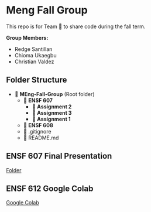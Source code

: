 # Meng Fall Group

This repo is for Team 🍚 to share code during the fall term.

**Group Members:**

- Redge Santillan
- Chioma Ukaegbu 
- Christian Valdez 

## Folder Structure

- 📁 **MEng-Fall-Group** (Root folder)
  - 📁 **ENSF 607**
    - 📁 **Assignment 2**
    - 📁 **Assignment 3**
    - 📁 **Assignment 1**
  - 📁 **ENSF 608**
  - 📄 .gitignore
  - 📄 README.md

## ENSF 607 Final Presentation

[Folder](https://drive.google.com/drive/folders/1FAX8d0mG3cAnBQ9rRKKUOTxHKkDF_aV9?usp=sharing)

## ENSF 612 Google Colab

[Google Colab](https://drive.google.com/drive/folders/1XXU3ni4G_ep1M68GXOQSu4L0_0Um72pY?usp=sharing)
